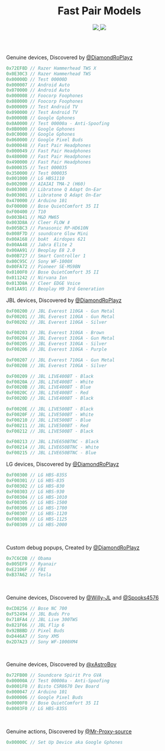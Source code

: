 <h1 align="center">Fast Pair Models</h1>
<p align="center">
  <a href="#">
    <img src="https://hits.seeyoufarm.com/api/count/incr/badge.svg?url=https%3A%2F%2Fgithub.com%2FDiamondRoPlayz%2FFastPair-Models&title_bg=%232D2D2D&count_bg=%2300CC69&icon=github.svg&icon_color=%23E7E7E7&title=Views%20%28Day%20%2F%20All%29&edge_flat=false"/>
  </a>
  <a href="#">
    <img src="https://img.shields.io/github/stars/DiamondRoPlayz/FastPair-Models?affiliations=OWNER%2CCOLLABORATOR&labelColor=333333&logoColor=E7E7E7&color=EEAA00&label=Stars&logo=github"/>
  </a>
</p>

<br>
<br>

Genuine devices, Discovered by [@DiamondRoPlayz](https://github.com/DiamondRoPlayz)
```js
0x72EF8D // Razer Hammerhead TWS X
0x0E30C3 // Razer Hammerhead TWS
0x00000D // Test 00000D
0x000007 // Android Auto
0x070000 // Android Auto
0x000008 // Foocorp Foophones
0x080000 // Foocorp Foophones
0x000009 // Test Android TV
0x090000 // Test Android TV
0x00000B // Google Gphones
0x0A0000 // Test 00000a - Anti-Spoofing
0x0B0000 // Google Gphones
0x0C0000 // Google Gphones
0x060000 // Google Pixel Buds
0x000048 // Fast Pair Headphones
0x000049 // Fast Pair Headphones
0x480000 // Fast Pair Headphones
0x490000 // Fast Pair Headphones
0x000035 // Test 000035
0x350000 // Test 000035
0x001000 // LG HBS1110
0x002000 // AIAIAI TMA-2 (H60)
0x003000 // Libratone Q Adapt On-Ear
0x003001 // Libratone Q Adapt On-Ear
0x470000 // Arduino 101
0xF00000 // Bose QuietComfort 35 II
0xF00400 // T10
0x003B41 // M&D MW65
0x003D8A // Cleer FLOW Ⅱ
0x005BC3 // Panasonic RP-HD610N
0x008F7D // soundcore Glow Mini
0x00A168 // boAt  Airdopes 621
0x00AA48 // Jabra Elite 2
0x00AA91 // Beoplay E8 2.0
0x00B727 // Smart Controller 1
0x00C95C // Sony WF-1000X
0x00FA72 // Pioneer SE-MS9BN
0x0100F0 // Bose QuietComfort 35 II
0x011242 // Nirvana Ion
0x013D8A // Cleer EDGE Voice
0x01AA91 // Beoplay H9 3rd Generation
```
JBL devices, Discovered by [@DiamondRoPlayz](https://github.com/DiamondRoPlayz)
```js
0xF00200 // JBL Everest 110GA - Gun Metal
0xF00201 // JBL Everest 110GA - Gun Metal
0xF00202 // JBL Everest 110GA - Silver

0xF00203 // JBL Everest 310GA - Brown
0xF00204 // JBL Everest 310GA - Gun Metal
0xF00205 // JBL Everest 310GA - Silver
0xF00206 // JBL Everest 310GA - Purple

0xF00207 // JBL Everest 710GA - Gun Metal
0xF00208 // JBL Everest 710GA - Silver

0xF00209 // JBL LIVE400BT - Black
0xF0020A // JBL LIVE400BT - White
0xF0020B // JBL LIVE400BT - Blue
0xF0020C // JBL LIVE400BT - Red
0xF0020D // JBL LIVE400BT - Black

0xF0020E // JBL LIVE500BT - Black
0xF0020F // JBL LIVE500BT - White
0xF00210 // JBL LIVE500BT - Blue
0xF00211 // JBL LIVE500BT - Red
0xF00212 // JBL LIVE500BT - Black

0xF00213 // JBL LIVE650BTNC - Black
0xF00214 // JBL LIVE650BTNC - White
0xF00215 // JBL LIVE650BTNC - Blue
```
LG devices, Discovered by [@DiamondRoPlayz](https://github.com/DiamondRoPlayz)
```js
0xF00300 // LG HBS-835S
0xF00301 // LG HBS-835
0xF00302 // LG HBS-830
0xF00303 // LG HBS-930
0xF00304 // LG HBS-1010
0xF00305 // LG HBS-1500
0xF00306 // LG HBS-1700
0xF00307 // LG HBS-1120
0xF00308 // LG HBS-1125
0xF00309 // LG HBS-2000
```

<br>

Custom debug popups, Created by [@DiamondRoPlayz](https://github.com/DiamondRoPlayz)
```js
0x7C6CDB // Obama
0x005EF9 // Ryanair
0xE2106F // FBI
0xB37A62 // Tesla
```

<br>

Genuine devices, Discovered by [@Willy-JL](https://github.com/Willy-JL) and [@Spooks4576](https://github.com/Spooks4576)
```js
0xCD8256 // Bose NC 700
0xF52494 // JBL Buds Pro
0x718FA4 // JBL Live 300TWS
0x821F66 // JBL Flip 6
0x92BBBD // Pixel Buds
0xD446A7 // Sony XM5
0x2D7A23 // Sony WF-1000XM4
```

<br>

Genuine devices, Discovered by [@xAstroBoy](https://github.com/xAstroBoy)
```js
0x72FB00 // Soundcore Spirit Pro GVA
0x00000A // Test 00000a - Anti-Spoofing
0x0001F0 // Bisto CSR8670 Dev Board
0x000047 // Arduino 101
0x000006 // Google Pixel Buds
0x0000F0 // Bose QuietComfort 35 II
0x0003F0 // LG HBS-835S
```

<br>

Genuine actions, Discovered by [@Mr-Proxy-source](https://github.com/Mr-Proxy-source)
```js
0x00000C // Set Up Device aka Google Gphones
```

